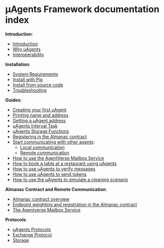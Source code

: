# μAgents Framework documentation index

**Introduction**:

- [Introduction](/docs/concepts/agents/uagents-intro.md)
- [Why μAgents](/docs/concepts/agents/why-uagents.md)
- [Interoperability](/docs/concepts/agents/interoperability.md)

**Installation**:

- [System Requirements](/docs/guides/agents/installation/system-requirements.md)
- [Install with Pip](/docs/guides/agents/installation/install-with-pip.md)
- [Install from source code](/docs/guides/agents/installation/install-from-source-code.md)
- [Troubleshooting](/docs/guides/agents/installation/troubleshooting.md)

**Guides**:

- [Creating your first μAgent](/docs/guides/agents/create-a-uagent.md)
- [Printing name and address](/docs/guides/agents/create-uagent-name-address.md)
- [Getting a μAgent address](/docs/guides/agents/getting-uagent-address.md)
- [μAgents Interval Task](/docs/guides/agents/interval-task.md)
- [μAgents Storage Functions](/docs/guides/agents/storage-function.md)
- [Registering in the Almanac contract](/docs/guides/agents/register-in-almanac.md)
- [Start communicating with other agents](/docs/guides/agents/start-communicating-with-other-agents):
  - [Local communication](/docs/guides/agents/start-communicating-with-other-agents/local-communication.md)
  - [Remote communication](/docs/guides/agents/start-communicating-with-other-agents/remote-communication.md)
- [How to use the AgentVerse Mailbox Service](/docs/guides/agents/agentverse-mailbox.md)
- [How to book a table at a restaurant using μAgents](/docs/guides/agents/booking-demo.md)
- [How to use μAgents to verify messages](/docs/guides/agents/message-verification.md)
- [How to use μAgents to send tokens](/docs/guides/agents/send-tokens.md)
- [How to use the μAgents to simulate a cleaning scenario](/docs/guides/agents/cleaning-demo.md)

**Almanac Contract and Remote Communication**:

- [Almanac contract overview](/docs/references/contracts/uagents-almanac/almanac-overview.md)
- [Endpoint weighting and registration in the Almanac contract](/docs/references/contracts/uagents-almanac/endpoints.md)
- [The Agentverse Mailbox Service](/docs/references/contracts/uagents-almanac/register-in-the-agentverse-mailbox.md)

**Protocols**:

- [μAgents Protocols](/docs/references/uagents/uagents-protocols/agent-protocols.md)
- [Exchange Protocol](/docs/references/uagents/uagents-protocols/exchange-protocol.md)
- [Storage](/docs/references/uagents/uagents-protocols/storage.md)
